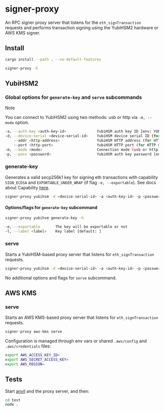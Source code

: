 # signer-proxy

An RPC signer proxy server that listens for the `eth_signTransaction` requests and performs transaction signing using the YubiHSM2 hardware or AWS KMS signer.

## Install

```bash
cargo install --path . --no-default-features
```

```bash
signer-proxy -h
```

## YubiHSM2

### Global options for `generate-key` and `serve` subcommands

> [!NOTE]  
> You can connect to YubiHSM2 using two methods: usb or http via `-m, --mode` option.

````bash
-a, --auth-key <auth-key-id>              YubiHSM auth key ID [env: YUBIHSM_AUTH_KEY_ID=]
-d, --device-serial <device-serial-id>    YubiHSM device serial ID (for USB mode) [env: YUBIHSM_DEVICE_SERIAL_ID=]
    --addr <http-address>                 YubiHSM HTTP address (for HTTP mode) [env: YUBIHSM_HTTP_ADDRESS=]
    --port <http-port>                    YubiHSM HTTP port (for HTTP mode) [env: YUBIHSM_HTTP_PORT=]
-m, --mode <mode>                         Connection mode (usb or http) [env: YUBIHSM_MODE=] [default: usb] [possible values: usb, http]
-p, --pass <password>                     YubiHSM auth key password [env: YUBIHSM_PASSWORD]
````

### generate-key

Generates a valid secp256k1 key for signing eth transactions with capability `SIGN_ECDSA` and `EXPORTABLE_UNDER_WRAP` (if flag `-e, --exportable`). See docs about Capability [here](https://docs.yubico.com/hardware/yubihsm-2/hsm-2-user-guide/hsm2-core-concepts.html#capability).

```bash
signer-proxy yubihsm -d <device-serial-id> -a <auth-key-id> -p <password> generate-key -l <label> -e
```

#### Options/flags for `generate-key` subcommand

```bash
signer-proxy yubihsm generate-key -h
```

```bash
-e, --exportable       The key will be exportable or not
-l, --label <label>    Key label [default: ]
```

### serve

Starts a YubiHSM-based proxy server that listens for `eth_signTransaction` requests.

```bash
signer-proxy yubihsm -d <device-serial-id> -a <auth-key-id> -p <password> serve
```

No additional options and flags for `serve` subcommand.

## AWS KMS

### serve

Starts an AWS KMS-based proxy server that listens for `eth_signTransaction` requests.

```bash
signer-proxy aws-kms serve
```

Configuration is managed through env vars or shared `.aws/config` and `.aws/credentials` files:

```bash
export AWS_ACCESS_KEY_ID=
export AWS_SECRET_ACCESS_KEY=
export AWS_REGION=
```

## Tests

Start [anvil](https://github.com/foundry-rs/foundry/tree/master/crates/anvil) and the proxy server, and then:

```bash
cd test
node .
```
